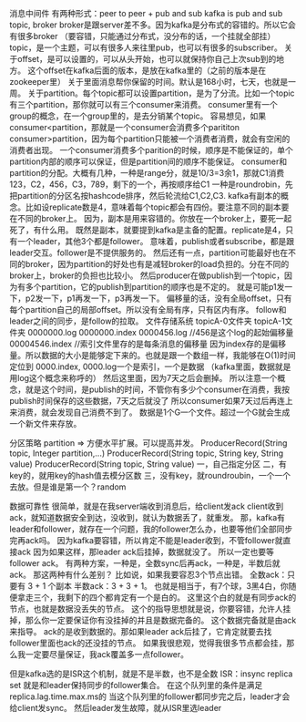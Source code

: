 消息中间件
有两种形式：peer to peer + pub and sub
kafka is pub and sub
topic, broker
broker是跟server差不多。因为kafka是分布式的容错的。所以它会有很多broker
（要容错，只能通过分布式，没分布的话，一个挂就全部挂）
topic，是一个主题，可以有很多人来往里pub，也可以有很多的subscriber。
关于offset，是可以设置的，可以从头开始，也可以就保持你自己上次sub到的地方。
这个offset在kafka后面的版本，是放在kafka里的（之前的版本是在zookeeper里）
关于里面消息帮你保留的时间。默认是168小时，七天，也就是一周。
关于partition。每个topic都可以设置partition，是为了分流。比如一个topic有三个partition，那你就可以有三个consumer来消费。
consumer里有一个group的概念，在一个group里的，是去分销某个topic。
容易想见，如果consumer<partition，那就是一个consumer会消费多个parititon
consumer>partition，因为每个partition只能被一个消费者消费，就会有空闲的消费者出现。
一个consumer消费多个parition的时候，顺序是不能保证的，单个partition内部的顺序可以保证，但是partition间的顺序不能保证。
consumer和partition的分配。大概有几种，一种是range分，就是10/3=3余1，那就C1消费123，C2，456，C3，789，剩下的一个，再按顺序给C1
一种是roundrobin，先把partition的分区名按hashcode排序，然后轮流给C1,C2,C3.
kafka有副本的概念。比如设replicate数是4，意味着每个topic都会有四份。要注意不同的副本要在不同的broker上。
因为，副本是用来容错的。你放在一个broker上，要死一起死了，有什么用。
既然是副本，就要提到kafka是主备的配置。replicate是4，只有一个leader，其他3个都是follower。
意味着，publish或者subscribe，都是跟leader交互。follower是不提供服务的。
然后还有一点，partition可能最好也在不同的broker，因为partition的好处也有是减轻broker的load负担的。分在不同的broker上，broker的负担也比较小。
然后producer在做publish到一个topic，因为有多个partition，它的publish到partition的顺序也是不定的。
就是可能p1发一下，p2发一下，p1再发一下，p3再发一下。
偏移量的话，没有全局offset，只有每个partition自己的局部offset。所以没有全局有序，只有区内有序。
follow和leader之间的同步，是follow的拉取。
文件存储系统
topicA-0文件夹
topicA-1文件夹
0000000.log
0000000.index
0000456.log   //456是这个log的起始偏移量
00004546.index  //索引文件里存的是每条消息的偏移量
因为index存的是偏移量。所以数据的大小是能够定下来的。也就是跟一个数组一样，我能够在O(1)时间定位到
0000.index, 0000.log一个是索引，一个是数据
（kafka里面，数据就是用log这个概念来称呼的）
然后这里面，因为7天之后会删掉。
所以注意一个概念，就是这个时间，是publish的时间，不管你有多少个consumer在消费，我按publish时间保存的这些数据，7天之后就没了
所以consumer如果7天过后再连上来消费，就会发现自己消费不到了。
数据是1个G一个文件。超过一个G就会生成一个新文件来存放。


分区策略
partition => 方便水平扩展。可以提高并发。
ProducerRecord(String topic, Integer partition,...)
ProducerRecord(String topic, String key, String value)
ProducerRecord(String topic, String value)
一，自己指定分区
二，有key的，就用key的hash值去模分区数
三，没有key，就roundroubin，一个一个去放。但是谁是第一个？random


数据可靠性
很简单，就是在我server端收到消息后，给client发ack
client收到ack，就知道数据安全到达，没收到，就认为数据丢了，就重发。
那，kafka有leader和follower，就存在一个问题，我的follower怎么办，也要等他们全部同步完再ack吗。
因为kafka要容错，所以肯定不能是leader收到，不管follower就直接ack
因为如果这样，那leader ack后挂掉，数据就没了。
所以一定也要等follower ack。
有两种方案，一种是，全数sync后再ack，一种是，半数后就ack。
那这两种有什么差别？
比如说，如果我要容忍3个节点出错。
全数ack：只要有 3 + 1 个副本
半数ack：3 + 3 + 1。
也就是相当于，有7个球，3黑4白，你随便拿走三个，我剩下的四个都肯定有一个是白的。
这里这个白的就是有同步ack的节点，也就是数据没丢失的节点。
这个的指导思想就是说，你要容错，允许人挂掉，那么你一定要保证你有没挂掉的并且是数据完备的。
这个数据完备就是由ack来指导。
ack的是收到数据的。那如果leader ack后挂了，它肯定就要去找follower里面也ack的还没挂的节点。
如果我很悲观，觉得我很多节点都会挂，那么我一定要尽量保证，我ack覆盖多一点follower。

但是kafka选的是ISR这个机制，就是不是半数，也不是全数
ISR：insync replica set
就是和leader保持同步的follower集合。
在这个队列里的条件是满足replica.lag.time.max.ms的
当这个队列里的follower都同步完之后，leader才会给client发sync。
然后leader发生故障，就从ISR里选leader























